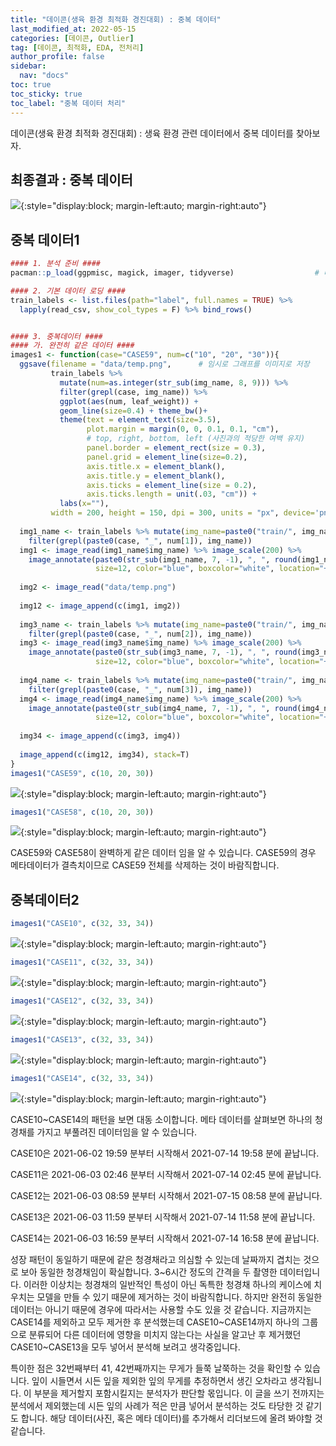 ```yaml
---
title: "데이콘(생육 환경 최적화 경진대회) : 중복 데이터"
last_modified_at: 2022-05-15
categories: [데이콘, Outlier]
tag: [데이콘, 최적화, EDA, 전처리]
author_profile: false
sidebar:
  nav: "docs"
toc: true
toc_sticky: true
toc_label: "중복 데이터 처리"
---
```

<div class="notice--success">
데이콘(생육 환경 최적화 경진대회) : 생육 환경 관련 데이터에서 중복 데이터를 찾아보자.
</div>

## 최종결과 : 중복 데이터

![](https://raw.githubusercontent.com/cysics/cysics.github.io/master/_posts/2022-05-15-duplicate_files/figure-gfm/result.jpg){:style="display:block; margin-left:auto; margin-right:auto"}

## 중복 데이터1

``` r
#### 1. 분석 준비 ####
pacman::p_load(ggpmisc, magick, imager, tidyverse)                  # 데이터 전처리 관련 패키지

#### 2. 기본 데이터 로딩 ####
train_labels <- list.files(path="label", full.names = TRUE) %>% 
  lapply(read_csv, show_col_types = F) %>% bind_rows()


#### 3. 중복데이터 ####
#### 가. 완전히 같은 데이터 ####
images1 <- function(case="CASE59", num=c("10", "20", "30")){
  ggsave(filename = "data/temp.png",      # 임시로 그래프를 이미지로 저장
         train_labels %>% 
           mutate(num=as.integer(str_sub(img_name, 8, 9))) %>% 
           filter(grepl(case, img_name)) %>% 
           ggplot(aes(num, leaf_weight)) + 
           geom_line(size=0.4) + theme_bw()+ 
           theme(text = element_text(size=3.5),
                 plot.margin = margin(0, 0, 0.1, 0.1, "cm"), 
                 # top, right, bottom, left (사진과의 적당한 여백 유지)
                 panel.border = element_rect(size = 0.3),
                 panel.grid = element_line(size=0.2),
                 axis.title.x = element_blank(),
                 axis.title.y = element_blank(),
                 axis.ticks = element_line(size = 0.2),
                 axis.ticks.length = unit(.03, "cm")) +
           labs(x=""),
         width = 200, height = 150, dpi = 300, units = "px", device='png')
  
  img1_name <- train_labels %>% mutate(img_name=paste0("train/", img_name)) %>% 
    filter(grepl(paste0(case, "_", num[1]), img_name))
  img1 <- image_read(img1_name$img_name) %>% image_scale(200) %>% 
    image_annotate(paste0(str_sub(img1_name, 7, -1), ", ", round(img1_name$leaf_weight)), 
                   size=12, color="blue", boxcolor="white", location="+40+135")
  
  img2 <- image_read("data/temp.png")
  
  img12 <- image_append(c(img1, img2))
  
  img3_name <- train_labels %>% mutate(img_name=paste0("train/", img_name)) %>%
    filter(grepl(paste0(case, "_", num[2]), img_name))
  img3 <- image_read(img3_name$img_name) %>% image_scale(200) %>%
    image_annotate(paste0(str_sub(img3_name, 7, -1), ", ", round(img3_name$leaf_weight)),
                   size=12, color="blue", boxcolor="white", location="+40+135")
  
  img4_name <- train_labels %>% mutate(img_name=paste0("train/", img_name)) %>%
    filter(grepl(paste0(case, "_", num[3]), img_name))
  img4 <- image_read(img4_name$img_name) %>% image_scale(200) %>%
    image_annotate(paste0(str_sub(img4_name, 7, -1), ", ", round(img4_name$leaf_weight)),
                   size=12, color="blue", boxcolor="white", location="+40+135")
  
  img34 <- image_append(c(img3, img4))
  
  image_append(c(img12, img34), stack=T)
}
images1("CASE59", c(10, 20, 30))
```

![](https://raw.githubusercontent.com/cysics/cysics.github.io/master/_posts/2022-05-15-duplicate_files/figure-gfm/EDA1-1.png){:style="display:block; margin-left:auto; margin-right:auto"}

``` r
images1("CASE58", c(10, 20, 30))
```

![](https://raw.githubusercontent.com/cysics/cysics.github.io/master/_posts/2022-05-15-duplicate_files/figure-gfm/EDA1-2.png){:style="display:block; margin-left:auto; margin-right:auto"}

CASE59와 CASE58이 완벽하게 같은 데이터 임을 알 수 있습니다. CASE59의
경우 메타데이터가 결측치이므로 CASE59 전체를 삭제하는 것이 바람직합니다.

## 중복데이터2

``` r
images1("CASE10", c(32, 33, 34))
```

![](https://raw.githubusercontent.com/cysics/cysics.github.io/master/_posts/2022-05-15-duplicate_files/figure-gfm/EDA2-1.png){:style="display:block; margin-left:auto; margin-right:auto"}

``` r
images1("CASE11", c(32, 33, 34))
```

![](https://raw.githubusercontent.com/cysics/cysics.github.io/master/_posts/2022-05-15-duplicate_files/figure-gfm/EDA2-2.png){:style="display:block; margin-left:auto; margin-right:auto"}

``` r
images1("CASE12", c(32, 33, 34))
```

![](https://raw.githubusercontent.com/cysics/cysics.github.io/master/_posts/2022-05-15-duplicate_files/figure-gfm/EDA2-3.png){:style="display:block; margin-left:auto; margin-right:auto"}

``` r
images1("CASE13", c(32, 33, 34))
```

![](https://raw.githubusercontent.com/cysics/cysics.github.io/master/_posts/2022-05-15-duplicate_files/figure-gfm/EDA2-4.png){:style="display:block; margin-left:auto; margin-right:auto"}

``` r
images1("CASE14", c(32, 33, 34))
```

![](https://raw.githubusercontent.com/cysics/cysics.github.io/master/_posts/2022-05-15-duplicate_files/figure-gfm/EDA2-5.png){:style="display:block; margin-left:auto; margin-right:auto"}

CASE10\~CASE14의 패턴을 보면 대동 소이합니다. 메타 데이터를 살펴보면
하나의 청경채를 가지고 부풀려진 데이터임을 알 수 있습니다.

CASE10은 2021-06-02 19:59 분부터 시작해서 2021-07-14 19:58 분에 끝납니다.

CASE11은 2021-06-03 02:46 분부터 시작해서 2021-07-14 02:45 분에 끝납니다.

CASE12는 2021-06-03 08:59 분부터 시작해서 2021-07-15 08:58 분에 끝납니다.

CASE13은 2021-06-03 11:59 분부터 시작해서 2021-07-14 11:58 분에 끝납니다.

CASE14는 2021-06-03 16:59 분부터 시작해서 2021-07-14 16:58 분에 끝납니다.

성장 패턴이 동일하기 때문에 같은 청경채라고 의심할 수 있는데 날짜까지
겹치는 것으로 보아 동일한 청경채임이 확실합니다. 3\~6시간 정도의 간격을
두 촬영한 데이터입니다. 이러한 이상치는 청경채의 일반적인 특성이 아닌
독특한 청경채 하나의 케이스에 치우치는 모델을 만들 수 있기 때문에
제거하는 것이 바람직합니다. 하지만 완전히 동일한 데이터는 아니기 때문에 경우에 따라서는 사용할 수도 있을 것 같습니다. 지금까지는 CASE14를 제외하고 모두 제거한 후 분석했는데 CASE10\~CASE14까지 하나의 그룹으로 분류되어 다른 데이터에 영향을 미치지 않는다는 사실을 알고난 후 제거했던 CASE10\~CASE13을 모두 넣어서 분석해 보려고 생각중입니다.

특이한 점은 32번째부터 41, 42번째까지는 무게가 들쭉 날쭉하는 것을 확인할 수 있습니다. 잎이 시들면서 시든 잎을 제외한 잎의 무게를 추정하면서 생긴 오차라고 생각됩니다. 이 부분을 제거할지 포함시킬지는 분석자가 판단할 몫입니다. 이 글을 쓰기 전까지는 분석에서 제외했는데 시든 잎의 사례가 적은 만큼 넣어서 분석하는 것도 타당한 것 같기도 합니다. 해당 데이터(사진, 혹은 메타 데이터)를 추가해서 리더보드에 올려 봐야할 것 같습니다.
